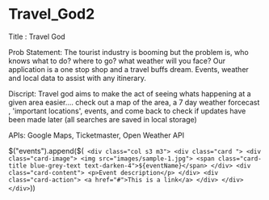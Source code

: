 # Travel_God2

Title : Travel God

Prob Statement: The tourist industry is booming but the problem is, who knows what to do? where to go? what weather will you face? Our application is a one stop shop and a travel buffs dream. Events, weather and local data to assist with any itinerary.

Discript: Travel god aims to make the act of seeing whats happening at a given area easier.... check out a map of the area, a 7 day weather forcecast , 'important locations', events, and come back to check if updates have been made later (all searches are saved in local storage)

APIs: Google Maps, Ticketmaster, Open Weather API 

$("events").append($(`
                <div class="col s3 m3">
                    <div class="card ">
                        <div class="card-image">
                            <img src="images/sample-1.jpg">
                            <span class="card-title blue-grey-text text-darken-4">${eventName}</span>
                        </div>
                        <div class="card-content">
                            <p>Event description</p>
                        </div>
                        <div class="card-action">
                            <a href="#">This is a link</a>
                        </div>
                    </div>
                </div>`))